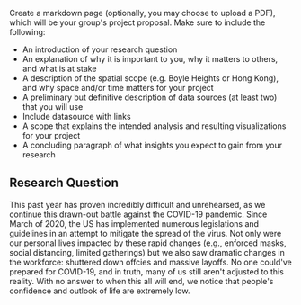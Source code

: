 Create a markdown page (optionally, you may choose to upload a PDF), which will be your group's project proposal. Make sure to include the following:

- An introduction of your research question
- An explanation of why it is important to you, why it matters to others, and what is at stake
- A description of the spatial scope (e.g. Boyle Heights or Hong Kong), and why space and/or time matters for your project
- A preliminary but definitive description of data sources (at least two) that you will use
- Include datasource with links
- A scope that explains the intended analysis and resulting visualizations for your project
- A concluding paragraph of what insights you expect to gain from your research

## Research Question
This past year has proven incredibly difficult and unrehearsed, as we continue this drawn-out battle against the COVID-19 pandemic. Since March of 2020, the US has implemented numerous legislations and guidelines in an attempt to mitigate the spread of the virus. Not only were our personal lives impacted by these rapid changes (e.g., enforced masks, social distancing, limited gatherings) but we also saw dramatic changes in the workforce: shuttered down offcies and massive layoffs. No one could've prepared for COVID-19, and in truth, many of us still aren't adjusted to this reality. With no answer to when this all will end, we notice that people's confidence and outlook of life are extremely low.
